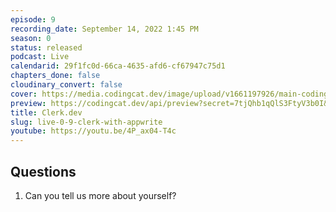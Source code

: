 ```yaml
---
episode: 9
recording_date: September 14, 2022 1:45 PM
season: 0
status: released
podcast: Live
calendarid: 29f1fc0d-66ca-4635-afd6-cf67947c75d1
chapters_done: false
cloudinary_convert: false
cover: https://media.codingcat.dev/image/upload/v1661197926/main-codingcatdev-photo/Clerk.dev.jpg
preview: https://codingcat.dev/api/preview?secret=7tjQhb1qQlS3FtyV3b0I&selectionType=podcast&selectionSlug=Clerk.dev&_id=1b38d889796e4f79adffa5b718960d30
title: Clerk.dev
slug: live-0-9-clerk-with-appwrite
youtube: https://youtu.be/4P_ax04-T4c
---
```

## Questions

1. Can you tell us more about yourself?